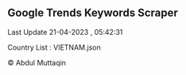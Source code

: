 

## Google Trends Keywords Scraper 
 
Last Update 21-04-2023 , 05:42:31

Country List :
VIETNAM.json



© Abdul Muttaqin 
